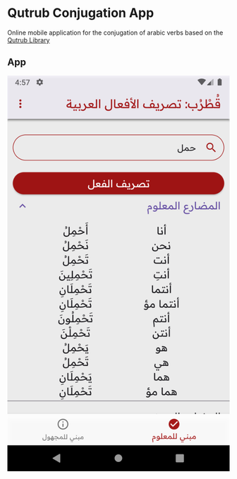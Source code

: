# Qutrub Conjugation App

Online mobile application for the conjugation of arabic verbs based on the [Qutrub Library](https://github.com/linuxscout/qutrub)

## App

![img](/assets/img1.png)

